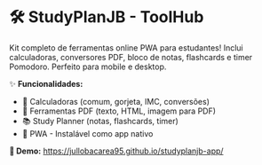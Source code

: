 # 🛠️ StudyPlanJB - ToolHub

Kit completo de ferramentas online PWA para estudantes! Inclui calculadoras, conversores PDF, bloco de notas, flashcards e timer Pomodoro. Perfeito para mobile e desktop.

✨ **Funcionalidades:**
- 🧮 Calculadoras (comum, gorjeta, IMC, conversões)
- 📄 Ferramentas PDF (texto, HTML, imagem para PDF)
- 📚 Study Planner (notas, flashcards, timer)
- 📱 PWA - Instalável como app nativo

**🔗 Demo:** https://jullobacarea95.github.io/studyplanjb-app/
